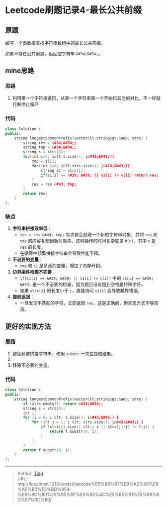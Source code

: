 # Leetcode刷题记录4-最长公共前缀


## 原题

编写一个函数来查找字符串数组中的最长公共前缀。

如果不存在公共前缀，返回空字符串 `&#34;&#34;`。

## mine思路

### 思路

1. 利用第一个字符串遍历，从第一个字符串第一个开始和其他的对比，不一样就打断停止循环

### 代码 

```c&#43;&#43;
class Solution {
public:
    string longestCommonPrefix(vector&lt;string&gt;&amp; strs) {
        string res = &#34;&#34;;
        string tmp = &#34;&#34;;
        string s = strs[0];
        for(int i=0; i&lt;s.size(); i&#43;&#43;){
            tmp = s[i];
            for(int j=0; j&lt;strs.size(); j&#43;&#43;){
                string s1 = strs[j];
                if(s1[i] == &#39; &#39; || s1[i] != s[i]) return res;
            }
            res = res &#43; tmp;
        }
        return res;
    }
};
```

### 缺点

1. **字符串拼接效率低**：
   - `res = res &#43; tmp;` 每次都会创建一个新的字符串对象，并将 `res` 和 `tmp` 的内容复制到新对象中。这种操作的时间复杂度是 `O(n)`，其中 `n` 是 `res` 的长度。
   - 在循环中频繁拼接字符串会导致性能下降。
2. **不必要的变量**：
   - `tmp` 和 `s1` 是多余的变量，增加了内存开销。
3. **边界条件检查不完善**：
   - `if(s1[i] == &#39; &#39; || s1[i] != s[i])` 中的 `s1[i] == &#39; &#39;` 是一个不必要的检查，因为题目没有提到空格是特殊字符。
   - 如果 `strs[j]` 的长度小于 `i`，直接访问 `s1[i]` 会导致越界错误。
4. **提前返回**：
   - 一旦发现不匹配的字符，立即返回 `res`，这是正确的，但实现方式不够简洁。 

## 更好的实现方法

### 思路

1. 避免频繁拼接字符串，改用 `substr` 一次性提取结果。
2.  
3. 移除不必要的变量。

### 代码

```cpp
class Solution {
public:
    string longestCommonPrefix(vector&lt;string&gt;&amp; strs) {
        if (strs.empty()) return &#34;&#34;;
        string s = strs[0];
        int i;
        for (i = 0; i &lt; s.size(); i&#43;&#43;) {
            for (int j = 1; j &lt; strs.size(); j&#43;&#43;) {
                if (strs[j].size() &lt;= i || strs[j][i] != f[i]) {  
                    return f.substr(0, i);
                }
            }
        }
        return f.substr(0, i);
    }
};
```


---

> Author: [Ting](Tin10g.github.io)  
> URL: http://localhost:1313/posts/leetcode%E5%88%B7%E9%A2%98%E8%AE%B0%E5%BD%954-%E6%9C%80%E9%95%BF%E5%85%AC%E5%85%B1%E5%89%8D%E7%BC%80/  


